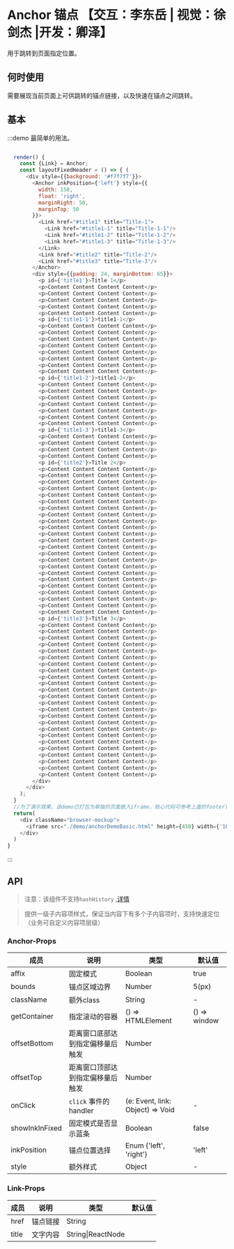 # Anchor 锚点 【交互：李东岳 | 视觉：徐剑杰 |开发：卿泽】

用于跳转到页面指定位置。

## 何时使用

需要展现当前页面上可供跳转的锚点链接，以及快速在锚点之间跳转。

## 基本

:::demo 最简单的用法。

```js

  render() {
    const {Link} = Anchor;
    const layoutFixedHeader = () => { (
      <div style={{background: '#f7f7f7'}}>
        <Anchor inkPosition={'left'} style={{
          width: 150,
          float: 'right',
          marginRight: 50,
          marginTop: 50
        }}>
          <Link href="#title1" title="Title-1">
            <Link href="#title1-1" title="Title-1-1"/>
            <Link href="#title1-2" title="Title-1-2"/>
            <Link href="#title1-3" title="Title-1-3"/>
          </Link>
          <Link href="#title2" title="Title-2"/>
          <Link href="#title3" title="Title-3"/>
        </Anchor>
        <div style={{padding: 24, marginBottom: 65}}>
          <p id={'title1'}>Title 1</p>
          <p>Content Content Content Content</p>
          <p>Content Content Content Content</p>
          <p>Content Content Content Content</p>
          <p>Content Content Content Content</p>
          <p>Content Content Content Content</p>
          <p id={'title1-1'}>title1-1</p>
          <p>Content Content Content Content</p>
          <p>Content Content Content Content</p>
          <p>Content Content Content Content</p>
          <p>Content Content Content Content</p>
          <p>Content Content Content Content</p>
          <p>Content Content Content Content</p>
          <p>Content Content Content Content</p>
          <p>Content Content Content Content</p>
          <p id={'title1-2'}>title1-2</p>
          <p>Content Content Content Content</p>
          <p>Content Content Content Content</p>
          <p>Content Content Content Content</p>
          <p>Content Content Content Content</p>
          <p>Content Content Content Content</p>
          <p>Content Content Content Content</p>
          <p>Content Content Content Content</p>
          <p id={'title1-3'}>title1-3</p>
          <p>Content Content Content Content</p>
          <p>Content Content Content Content</p>
          <p>Content Content Content Content</p>
          <p>Content Content Content Content</p>
          <p id={'title2'}>Title 2</p>
          <p>Content Content Content Content</p>
          <p>Content Content Content Content</p>
          <p>Content Content Content Content</p>
          <p>Content Content Content Content</p>
          <p>Content Content Content Content</p>
          <p>Content Content Content Content</p>
          <p>Content Content Content Content</p>
          <p>Content Content Content Content</p>
          <p>Content Content Content Content</p>
          <p>Content Content Content Content</p>
          <p>Content Content Content Content</p>
          <p>Content Content Content Content</p>
          <p>Content Content Content Content</p>
          <p>Content Content Content Content</p>
          <p>Content Content Content Content</p>
          <p>Content Content Content Content</p>
          <p>Content Content Content Content</p>
          <p>Content Content Content Content</p>
          <p>Content Content Content Content</p>
          <p>Content Content Content Content</p>
          <p>Content Content Content Content</p>
          <p>Content Content Content Content</p>
          <p>Content Content Content Content</p>
          <p id={'title3'}>Title 3</p>
          <p>Content Content Content Content</p>
          <p>Content Content Content Content</p>
          <p>Content Content Content Content</p>
          <p>Content Content Content Content</p>
          <p>Content Content Content Content</p>
          <p>Content Content Content Content</p>
          <p>Content Content Content Content</p>
          <p>Content Content Content Content</p>
          <p>Content Content Content Content</p>
          <p>Content Content Content Content</p>
          <p>Content Content Content Content</p>
          <p>Content Content Content Content</p>
          <p>Content Content Content Content</p>
          <p>Content Content Content Content</p>
          <p>Content Content Content Content</p>
          <p>Content Content Content Content</p>
          <p>Content Content Content Content</p>
          <p>Content Content Content Content</p>
          <p>Content Content Content Content</p>
          <p>Content Content Content Content</p>
          <p>Content Content Content Content</p>
          <p>Content Content Content Content</p>
          <p>Content Content Content Content</p>
          <p>Content Content Content Content</p>
        </div>
      </div>
    );
  }
  //为了演示效果，该demo已打包为单独的页面嵌入iframe，核心代码可参考上面的footerToolbar
  return(
    <div className="browser-mockup">
      <iframe src="./demo/anchorDemoBasic.html" height={450} width={'100%'}></iframe>
    </div>
  )
}
```
:::

## API

> 注意：该组件不支持`hashHistory` ,[详情](https://github.com/ReactTraining/react-router/issues/394#issuecomment-220221604)

> 提供一级子内容项样式，保证当内容下有多个子内容项时，支持快速定位（业务可自定义内容项层级）
  
### Anchor-Props

| 成员 | 说明 | 类型 | 默认值 |
| --- | --- | --- | --- |
| affix | 固定模式 | Boolean | true |
| bounds | 锚点区域边界 | Number | 5(px) |
| className | 额外class | String | - |
| getContainer | 指定滚动的容器 | () => HTMLElement | () => window |
| offsetBottom | 距离窗口底部达到指定偏移量后触发 | Number |  |
| offsetTop | 距离窗口顶部达到指定偏移量后触发 | Number |  |
| onClick | `click` 事件的 handler | (e: Event, link: Object) => Void | - |
| showInkInFixed | 固定模式是否显示蓝条 | Boolean | false |
| inkPosition | 锚点位置选择 | Enum {'left', 'right'} | 'left' |
| style | 额外样式 | Object | - |

### Link-Props

| 成员 | 说明 | 类型 | 默认值 |
| --- | --- | --- | --- |
| href | 锚点链接 | String |  |
| title | 文字内容 | String\|ReactNode |  |
